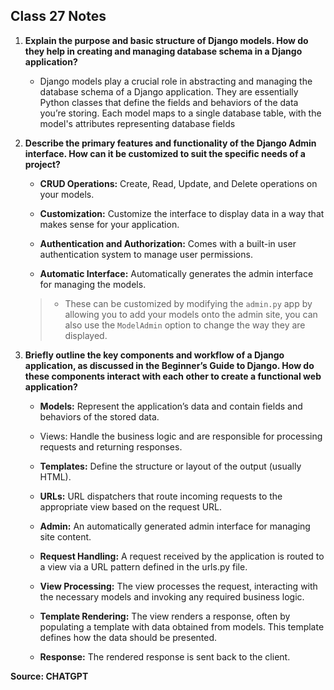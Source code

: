 ## Class 27 Notes

1. **Explain the purpose and basic structure of Django models. How do they help in creating and managing database schema in a Django application?**

    - Django models play a crucial role in abstracting and managing the database schema of a Django application. They are essentially Python classes that define the fields and behaviors of the data you’re storing. Each model maps to a single database table, with the model's attributes representing database fields

2. **Describe the primary features and functionality of the Django Admin interface. How can it be customized to suit the specific needs of a project?**

    - **CRUD Operations:** Create, Read, Update, and Delete operations on your models.

    - **Customization:** Customize the interface to display data in a way that makes sense for your application.

    - **Authentication and Authorization:** Comes with a built-in user authentication system to manage user permissions.

    - **Automatic Interface:** Automatically generates the admin interface for managing the models.

    >- These can be customized by modifying the `admin.py` app by allowing you to add your models onto the admin site, you can also use the `ModelAdmin` option to change the way they are displayed.

3. **Briefly outline the key components and workflow of a Django application, as discussed in the Beginner’s Guide to Django. How do these components interact with each other to create a functional web application?**

    - **Models:** Represent the application’s data and contain fields and behaviors of the stored data.
    - Views: Handle the business logic and are responsible for processing requests and returning responses.
    - **Templates:** Define the structure or layout of the output (usually HTML).
    - **URLs:** URL dispatchers that route incoming requests to the appropriate view based on the request URL.
    - **Admin:** An automatically generated admin interface for managing site content.

    - **Request Handling:** A request received by the application is routed to a view via a URL pattern defined in the urls.py file.
    - **View Processing:** The view processes the request, interacting with the necessary models and invoking any required business logic.
    - **Template Rendering:** The view renders a response, often by populating a template with data obtained from models. This template defines how the data should be presented.
    - **Response:** The rendered response is sent back to the client.

**Source: CHATGPT**